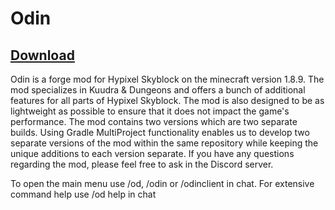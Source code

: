 # Odin

## [Download](https://github.com/zazornik221/Odin/releases/download/Odin-1.3.1/Odin-1.3.1.jar)

Odin is a forge mod for Hypixel Skyblock on the minecraft version 1.8.9. The mod specializes in Kuudra & Dungeons and offers a bunch of additional features for all parts of Hypixel Skyblock. The mod is also designed to be as lightweight as possible to ensure that it does not impact the game's performance.
The mod contains two versions which are two separate builds. Using Gradle MultiProject functionality enables us to develop two separate versions of the mod within the same repository while keeping the unique additions to each version separate. If you have any questions regarding the mod, please feel free to ask in the Discord server.

To open the main menu use /od, /odin or /odinclient in chat. For extensive command help use /od help in chat
